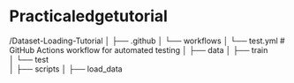 # Practicaledgetutorial
/Dataset-Loading-Tutorial
│
├── .github
│   └── workflows
│       └── test.yml            # GitHub Actions workflow for automated testing
│
├── data
│   ├── train                  
│   └── test                 
│
├── scripts
│   ├── load_data
